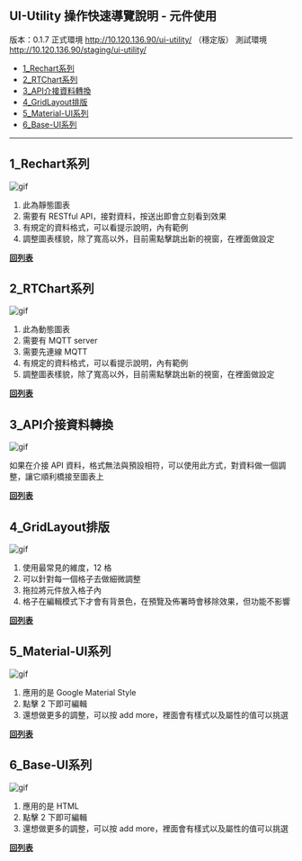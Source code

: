 UI-Utility 操作快速導覽說明 - 元件使用
----------------------------------

版本：0.1.7
正式環境 http://10.120.136.90/ui-utility/ （穩定版）
測試環境 http://10.120.136.90/staging/ui-utility/

+ [1_Rechart系列](#1_rechart)
+ [2_RTChart系列](#2_rtchart)
+ [3_API介接資料轉換](#3_api)
+ [4_GridLayout排版](#4_gridlayout)
+ [5_Material-UI系列](#5_material-ui)
+ [6_Base-UI系列](#6_base-ui)

---

## 1_Rechart系列

<img src="http://10.136.225.86:3003/book/ui-utility-tutorial/manual/rechart_usage.gif" alt="gif">

1. 此為靜態圖表
1. 需要有 RESTful API，接對資料，按送出即會立刻看到效果
1. 有規定的資料格式，可以看提示說明，內有範例
1. 調整圖表樣貌，除了寬高以外，目前需點擊跳出新的視窗，在裡面做設定

__[回列表](#ui-utility-)__

## 2_RTChart系列

<img src="http://10.136.225.86:3003/book/ui-utility-tutorial/manual/rtchart_usage.gif" alt="gif">

1. 此為動態圖表
1. 需要有 MQTT server
1. 需要先連線 MQTT
1. 有規定的資料格式，可以看提示說明，內有範例
1. 調整圖表樣貌，除了寬高以外，目前需點擊跳出新的視窗，在裡面做設定

__[回列表](#ui-utility-)__

## 3_API介接資料轉換

<img src="http://10.136.225.86:3003/book/ui-utility-tutorial/manual/api-transform_usage.gif" alt="gif">

如果在介接 API 資料，格式無法與預設相符，可以使用此方式，對資料做一個調整，讓它順利橋接至圖表上

__[回列表](#ui-utility-)__

## 4_GridLayout排版

<img src="http://10.136.225.86:3003/book/ui-utility-tutorial/manual/gridlayout_usage.gif" alt="gif">

1. 使用最常見的維度，12 格
1. 可以針對每一個格子去做細微調整
1. 拖拉將元件放入格子內
1. 格子在編輯模式下才會有背景色，在預覽及佈署時會移除效果，但功能不影響

__[回列表](#ui-utility-)__

## 5_Material-UI系列

<img src="http://10.136.225.86:3003/book/ui-utility-tutorial/manual/material-ui_usage.gif" alt="gif">

1. 應用的是 Google Material Style
1. 點擊 2 下即可編輯
1. 還想做更多的調整，可以按 add more，裡面會有樣式以及屬性的值可以挑選

__[回列表](#ui-utility-)__

## 6_Base-UI系列

<img src="http://10.136.225.86:3003/book/ui-utility-tutorial/manual/base-ui_usage.gif" alt="gif">

1. 應用的是 HTML
1. 點擊 2 下即可編輯
1. 還想做更多的調整，可以按 add more，裡面會有樣式以及屬性的值可以挑選

__[回列表](#ui-utility-)__
